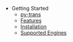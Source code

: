 - Getting Started
  - [py-trans](https://github.com/Itz-fork/py-trans/blob/docs/docs/main_page.md#py-trans)
  - [Features](https://github.com/Itz-fork/py-trans/blob/docs/docs/main_page.md#features)
  - [Installation](https://github.com/Itz-fork/py-trans/blob/docs/docs/main_page.md#installation)
  - [Supported Engines](https://github.com/Itz-fork/py-trans/blob/docs/docs/main_page.md#supported-engines-%EF%B8%8F)
